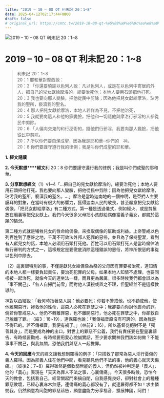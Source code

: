 ```yaml
---
title: "2019 – 10 – 08 QT 利未記 20：1~8"
date: 2025-04-12T02:17:44+0800
draft: false
# original_url: https://cmtc.tw/2019-10-08-qt-%e5%88%a9%e6%9c%aa%e8%a8%98-20%ef%bc%9a18
---
```


![2019 – 10 – 08 QT 利未記 20：1\~8](/images/qt.jpg   "2019 – 10 – 08 QT 利未記 20：1\~8")

# 2019 – 10 – 08 QT 利未記 20：1\~8

> 利未記 20：1\~8  
> 20：1 耶和華對摩西說：  
> 20：2 「你還要曉諭以色列人說：凡以色列人，或是在以色列中寄居的外人，把自己的兒女獻給摩洛的，總要治死他；本地人要用石頭把他打死。  
> 20：3 我也要向那人變臉，把他從民中剪除；因為他把兒女獻給摩洛，玷污我的聖所，褻瀆我的聖名。  
> 20：4 那人把兒女獻給摩洛，本地人若佯為不見，不把他治死，  
> 20：5 我就要向這人和他的家變臉，把他和一切隨他與摩洛行邪淫的人都從民中剪除。  
> 20：6 「人偏向交鬼的和行巫術的，隨他們行邪淫，我要向那人變臉，把他從民中剪除。  
> 20：7 所以你們要自潔成聖，因為我是耶和華─你們的　神。  
> 20：8 你們要謹守遵行我的律例；我是叫你們成聖的耶和華。

**1.** **經文誦讀**

**2. 今天默想****經文**利 20：8 你們要謹守遵行我的律例；我是叫你們成聖的耶和華。

**3. 分享默想經文**（1）v1\~4「…把自己的兒女獻給摩洛的，總要治死他；本地人要用石頭把他打死。我也要向那人變臉，把他從民中剪除；因為他把兒女獻給摩洛，玷污我的聖所，褻瀆我的聖名。…」摩洛是當時迦南地的一個神明，是亞捫人主要膜拜的對象，在當時有很大的影響力，獲得迦南人民的敬畏，甚至願意把兒女獻給偶像。「把兒女獻給摩洛」有二種方式，第一種是透過儀式，例如經火、或是剪髮放在廟裏等把兒女獻上。我們今天很多父母把小孩獻給偶像當義子義女，都屬於這類的情況。

第二種方式就是犧牲兒女的性命給偶像，來換取偶像的幫助或利益。上帝警戒以色列百姓到了應許之地，千萬不可效法外邦人犯罪的惡俗，並且為了保持聖潔，看到有人獻兒女的話，本地人必須用石頭打死他。百姓可以用石頭打死人是當時候律法執行審判的方式之一，這樣規定是要徹底消除這種錯誤的惡俗，將神所恨惡的事從以色列中除去。

（2）這裏很特別的事，不僅是獻兒女給偶像為祭的父母因有罪要被治死，連知情的本地人都一樣要負起責任，要治死犯罪的父母。如果本地人知情不處理，也要同樣被一起治死，就像今天的連坐法一樣，而且更為嚴厲。很多時候我們都會誤以為「事不關己」、「各人自掃門前雪」而對他人漠視或置之不理，但聖經並不是這樣教導的。

神對以西結說：「我何時指著惡人說：他必要死；你若不警戒他，也不勸戒他，使他離開惡行，拯救他的性命，這惡人必死在罪孽之中；我卻要向你討他喪命的罪。倘若你警戒惡人，他仍不轉離罪惡，也不離開惡行，他必死在罪孽之中，你卻救自己脫離了罪。」（結3：18\~19），連保羅也說：「我傳福音原沒有可誇的，因為我是不得已的。若不傳福音，我便有禍了。」（林前9：16）。所以基督徒絕對不是「獨善其身」，而是要成為神的出口，對世上的罪惡不公義，我們有責任要在聖靈裏禱告、有時候要勸戒、有時候要用愛心說誠實話，至少要求問神我們該如何做？不能事事不關己，與我無關，恐怕我們與惡人一起擔罪。

**4. 今天的回應**今天的經文讓我想到羅得的例子：「只搭救了那常為惡人淫行憂傷的義人羅得。因為那義人住在他們中間，看見聽見他們不法的事，他的義心就天天傷痛。」（彼後2：7\~8）羅得雖然是個軟弱無能的義人，但仍然被神判定是「義人」，他的「義心」表現在「天天為罪人不法之事，心裏傷痛」。今天很多時候，恐怕今天的教會，包括我自己，經常關起門來搞自閉，自我感覺良好，卻對社會上的種種罪惡敗壞，已經心裏麻木無感，連傷痛的義心都沒有了，就連羅得都不如！求主憐憫我，仍然願意為同胞的罪惡禱告，願意盡能力分享福音，擴展神國，阿們！